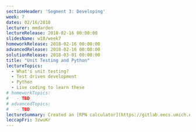 ```yaml
---
sectionHeader: 'Segment 3: Developing'
week: 7
dates: 02/16/2018
lecturer: mmdarden
lectureRelease: 2018-02-16 00:00:00
slidesName: w18/week7
homeworkRelease: 2018-02-16 00:00:00
advancedRelease: 2018-02-16 00:00:00
solutionRelease: 2018-03-01 00:00:00
title: "Unit Testing and Python"
lectureTopics:
  - What's unit testing?
  - Test driven development
  - Python
  - Live coding to learn these
# homeworkTopics:
#   - TBD
# advancedTopics:
#   - TBD
lectureSummary: Created an [RPN calculator](https://gitlab.eecs.umich.edu/c4cs/rpn) in Python.
leccapFri: 3zwuKr
---
```

